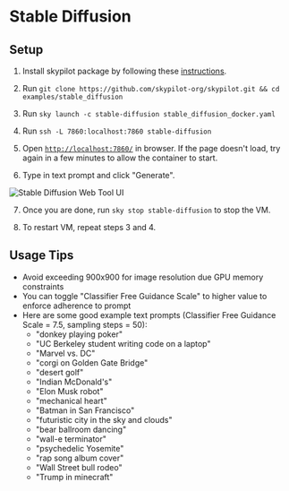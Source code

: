 # Stable Diffusion
## Setup

1. Install skypilot package by following these [instructions](https://docs.skypilot.co/en/latest/getting-started/installation.html).

2. Run `git clone https://github.com/skypilot-org/skypilot.git && cd examples/stable_diffusion`

3. Run `sky launch -c stable-diffusion stable_diffusion_docker.yaml`

4. Run `ssh -L 7860:localhost:7860 stable-diffusion`

5. Open [`http://localhost:7860/`](http://localhost:7860/) in browser. If the page doesn't load, try again in a few minutes to allow the container to start.

6. Type in text prompt and click "Generate".

![Stable Diffusion Web Tool UI](https://i.imgur.com/4MS9pwX.png)

7. Once you are done, run `sky stop stable-diffusion` to stop the VM.

8. To restart VM, repeat steps 3 and 4.


## Usage Tips
 - Avoid exceeding 900x900 for image resolution due GPU memory constraints
 - You can toggle "Classifier Free Guidance Scale" to higher value to enforce adherence to prompt
 - Here are some good example text prompts (Classifier Free Guidance Scale = 7.5, sampling steps = 50):
   - "donkey playing poker"
   - "UC Berkeley student writing code on a laptop"
   - "Marvel vs. DC"
   - "corgi on Golden Gate Bridge"
   - "desert golf"
   - "Indian McDonald's"
   - "Elon Musk robot"
   - "mechanical heart"
   - "Batman in San Francisco"
   - "futuristic city in the sky and clouds"
   - "bear ballroom dancing"
   - "wall-e terminator"
   - "psychedelic Yosemite"
   - "rap song album cover"
   - "Wall Street bull rodeo"
   - "Trump in minecraft"

